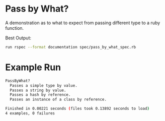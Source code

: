 # Pass by What?
A demonstration as to what to expect from passing different type to a ruby function.

Best Output:
```bash
run rspec --format documentation spec/pass_by_what_spec.rb 
```

# Example Run
```bash
PassByWhat?
  Passes a simple type by value.
  Passes a string by value.
  Passes a hash by reference.
  Passes an instance of a class by reference.

Finished in 0.00221 seconds (files took 0.13892 seconds to load)
4 examples, 0 failures
```
